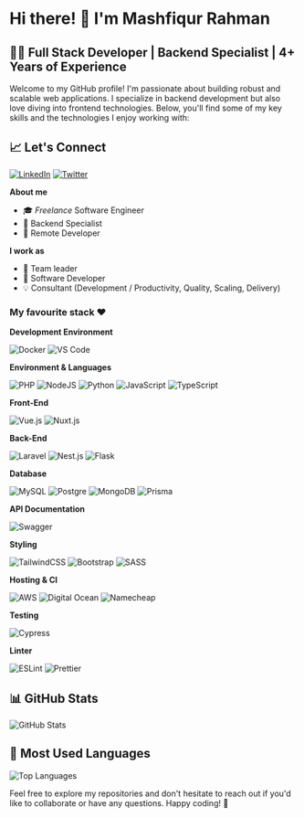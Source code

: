 # Hi there! 👋 I'm Mashfiqur Rahman

## 👨‍💻 Full Stack Developer | Backend Specialist | 4+ Years of Experience

Welcome to my GitHub profile! I'm passionate about building robust and scalable web applications. I specialize in backend development but also love diving into frontend technologies. Below, you'll find some of my key skills and the technologies I enjoy working with:

## 📈 Let's Connect

[![LinkedIn](https://img.shields.io/badge/LinkedIn-0077B5?style=for-the-badge&logo=linkedin&logoColor=white)](https://www.linkedin.com/in/md-mashfiqur-rahman-b4b0a2bb) [![Twitter](https://img.shields.io/badge/Twitter-1DA1F2?style=for-the-badge&logo=twitter&logoColor=white)](https://twitter.com/mashfiqurf)

**About me**

- 🎓 _Freelance_ Software Engineer
- 👷 Backend Specialist
- 🚀 Remote Developer

**I work as**

- 🎒 Team leader
- 👴 Software Developer
- 💡 Consultant (Development / Productivity, Quality, Scaling, Delivery)

### My favourite stack ❤️

**Development Environment**

![Docker](https://img.shields.io/badge/Docker-2496ED?style=for-the-badge&logo=docker&logoColor=white)
![VS Code](https://img.shields.io/badge/VS%20Code-007ACC?style=for-the-badge&logo=visualstudiocode&logoColor=white)

**Environment & Languages**

![PHP](https://img.shields.io/badge/PHP-777BB4?style=for-the-badge&logo=php&logoColor=white)
![NodeJS](https://img.shields.io/badge/Node.js-339933?style=for-the-badge&logo=nodedotjs&logoColor=white) 
![Python](https://img.shields.io/badge/Python-3776AB?style=for-the-badge&logo=python&logoColor=white)
![JavaScript](https://img.shields.io/badge/JavaScript-323330?style=for-the-badge&logo=javascript&logoColor=F7DF1E) 
![TypeScript](https://img.shields.io/badge/TypeScript-007ACC?style=for-the-badge&logo=typescript&logoColor=white)

**Front-End**

![Vue.js](https://img.shields.io/badge/Vue.js-4FC08D?style=for-the-badge&logo=vue.js&logoColor=white)
![Nuxt.js](https://img.shields.io/badge/Nuxt.js-00C58E?style=for-the-badge&logo=nuxt.js&logoColor=white)

**Back-End**

![Laravel](https://img.shields.io/badge/Laravel-FF2D20?style=for-the-badge&logo=laravel&logoColor=white)
![Nest.js](https://img.shields.io/badge/Nest.js-E0234E?style=for-the-badge&logo=nestjs&logoColor=white)
![Flask](https://img.shields.io/badge/Flask-000000?style=for-the-badge&logo=flask&logoColor=white)

**Database**

![MySQL](https://img.shields.io/badge/MySQL-4479A1?style=for-the-badge&logo=mysql&logoColor=white)
![Postgre](https://img.shields.io/badge/PostgreSQL-316192?style=for-the-badge&logo=postgresql&logoColor=white)
![MongoDB](https://img.shields.io/badge/MongoDB-4EA94B?style=for-the-badge&logo=mongodb&logoColor=white)
![Prisma](https://img.shields.io/badge/Express.js-000000?style=for-the-badge&logo=express&logoColor=white)

**API Documentation**

![Swagger](https://img.shields.io/badge/Swagger-85EA2D?style=for-the-badge&logo=Swagger&logoColor=white)

**Styling**

![TailwindCSS](https://img.shields.io/badge/Tailwind_CSS-38B2AC?style=for-the-badge&logo=tailwind-css&logoColor=white) ![Bootstrap](https://img.shields.io/badge/Bootstrap-563D7C?style=for-the-badge&logo=bootstrap&logoColor=white) ![SASS](https://img.shields.io/badge/Sass-CC6699?style=for-the-badge&logo=sass&logoColor=white)

**Hosting & CI**

![AWS](https://img.shields.io/badge/Amazon_AWS-FF9900?style=for-the-badge&logo=amazonaws&logoColor=white)
![Digital Ocean](https://img.shields.io/badge/Digital%20Ocean-0080FF?style=for-the-badge&logo=digitalocean&logoColor=white)
![Namecheap](https://img.shields.io/badge/Namecheap-DE354C?style=for-the-badge&logo=namecheap&logoColor=white)

**Testing**

![Cypress](https://img.shields.io/badge/Cypress-17202C?style=for-the-badge&logo=cypress&logoColor=white)

**Linter**

![ESLint](https://img.shields.io/badge/eslint-3A33D1?style=for-the-badge&logo=eslint&logoColor=white) ![Prettier](https://img.shields.io/badge/prettier-1A2C34?style=for-the-badge&logo=prettier&logoColor=F7BA3E)

## 📊 GitHub Stats
![GitHub Stats](https://github-readme-stats.vercel.app/api?username=Mashfiqur&show_icons=true&theme=dark)

## 🌟 Most Used Languages
![Top Languages](https://github-readme-stats.vercel.app/api/top-langs/?username=Mashfiqur&layout=compact&theme=dark)


Feel free to explore my repositories and don't hesitate to reach out if you'd like to collaborate or have any questions. Happy coding! 🚀
